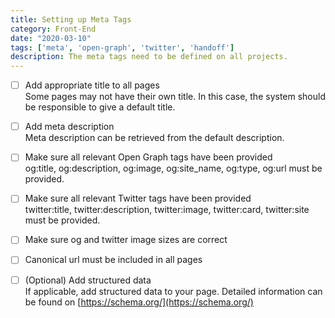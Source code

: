 ```yaml
---
title: Setting up Meta Tags
category: Front-End
date: "2020-03-10"
tags: ['meta', 'open-graph', 'twitter', 'handoff']
description: The meta tags need to be defined on all projects.
---
```


- [ ] Add appropriate title to all pages  
Some pages may not have their own title. In this case, the system should be responsible to give a default title. 

- [ ] Add meta description  
Meta description can be retrieved from the default description.

- [ ] Make sure all relevant Open Graph tags have been provided  
og:title, og:description, og:image, og:site_name, og:type, og:url must be provided. 

- [ ] Make sure all relevant Twitter tags have been provided  
twitter:title, twitter:description, twitter:image, twitter:card, twitter:site must be provided.  

- [ ] Make sure og and twitter image sizes are correct

- [ ] Canonical url must be included in all pages

- [ ] (Optional) Add structured data  
If applicable, add structured data to your page. Detailed information can be found on [https://schema.org/](https://schema.org/)

